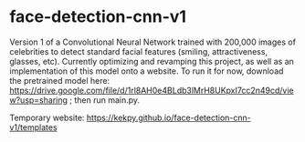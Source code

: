 # face-detection-cnn-v1
Version 1 of a Convolutional Neural Network trained with 200,000 images of celebrities to detect standard facial features (smiling, attractiveness, glasses, etc). Currently optimizing and revamping this project, as well as an implementation of this model onto a website. To run it for now, download the pretrained model here: https://drive.google.com/file/d/1rl8AH0e4BLdb3lMrH8UKpxI7cc2n49cd/view?usp=sharing ; then run main.py. 

Temporary website: https://kekpy.github.io/face-detection-cnn-v1/templates
